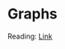 # Graphs

Reading: [Link](https://codefellows.github.io/common_curriculum/data_structures_and_algorithms/Code_401/class-35/resources/graphs.html)
